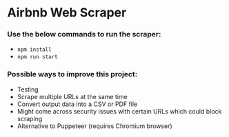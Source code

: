 # Airbnb Web Scraper

### Use the below commands to run the scraper:

- `npm install`
- `npm run start`

### Possible ways to improve this project:

- Testing
- Scrape multiple URLs at the same time
- Convert output data into a CSV or PDF file
- Might come across security issues with certain URLs which could block scraping
- Alternative to Puppeteer (requires Chromium browser)
